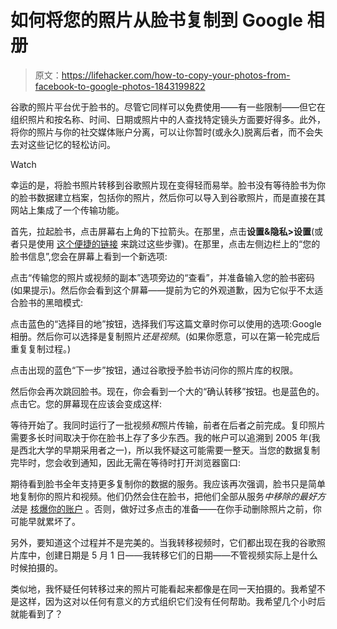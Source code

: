 # 如何将您的照片从脸书复制到 Google 相册

> 原文：<https://lifehacker.com/how-to-copy-your-photos-from-facebook-to-google-photos-1843199822>

谷歌的照片平台优于脸书的。尽管它同样可以免费使用——有一些限制——但它在组织照片和按名称、时间、日期或照片中的人查找特定镜头方面要好得多。此外，将你的照片与你的社交媒体账户分离，可以让你暂时(或永久)脱离后者，而不会失去对这些记忆的轻松访问。

Watch

幸运的是，将脸书照片转移到谷歌照片现在变得轻而易举。脸书没有等待脸书为你的脸书数据建立档案，包括你的照片，然后你可以导入到谷歌照片，而是直接在其网站上集成了一个传输功能。

首先，拉起脸书，点击屏幕右上角的下拉箭头。在那里，点击**设置&隐私>设置**(或者只是使用 [这个便捷的链接](https://www.facebook.com/settings) 来跳过这些步骤)。在那里，点击左侧边栏上的“您的脸书信息”,您会在屏幕上看到一个新选项:

点击“传输您的照片或视频的副本”选项旁边的“查看”，并准备输入您的脸书密码(如果提示)。然后你会看到这个屏幕——提前为它的外观道歉，因为它似乎不太适合脸书的黑暗模式:

点击蓝色的“选择目的地”按钮，选择我们写这篇文章时你可以使用的选项:Google 相册。然后你可以选择是复制照片*还是视频*。(如果你愿意，可以在第一轮完成后重复复制过程。)

点击出现的蓝色“下一步”按钮，通过谷歌授予脸书访问你的照片库的权限。

然后你会再次跳回脸书。现在，你会看到一个大的“确认转移”按钮。也是蓝色的。点击它。您的屏幕现在应该会变成这样:

等待开始了。我同时运行了一批视频*和*照片传输，前者在后者之前完成。复印照片需要多长时间取决于你在脸书上存了多少东西。我的帐户可以追溯到 2005 年(我是西北大学的早期采用者之一)，所以我怀疑这可能需要一整天。当您的数据复制完毕时，您会收到通知，因此无需在等待时打开浏览器窗口:

期待看到脸书全年支持更多复制你的数据的服务。我应该再次强调，脸书只是简单地复制你的照片和视频。他们仍然会住在脸书，把他们全部从服务*中移除的最好方法*是 [核爆你的账户](https://lifehacker.com/how-to-delete-your-facebook-account-a-checklist-1829436824) 。否则，做好过多点击的准备——在你手动删除照片之前，你可能早就累坏了。

另外，要知道这个过程并不是完美的。当我转移视频时，它们都出现在我的谷歌照片库中，创建日期是 5 月 1 日——我转移它们的日期——不管视频实际上是什么时候拍摄的。

类似地，我怀疑任何转移过来的照片可能看起来都像是在同一天拍摄的。我希望不是这样，因为这对以任何有意义的方式组织它们没有任何帮助。我希望几个小时后就能看到了？